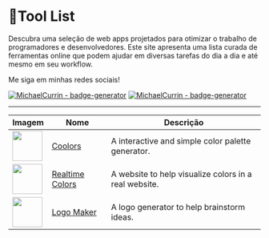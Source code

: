# 📌Tool List

Descubra uma seleção de web apps projetados para otimizar o trabalho de programadores e desenvolvedores. Este site apresenta uma lista curada de ferramentas online que podem ajudar em diversas tarefas do dia a dia e até mesmo em seu workflow.

Me siga em minhas redes sociais!

<div align="left">
    <a href="https://github.com/skittlexyz/wpre.io" target="_blank"><img src="https://img.shields.io/static/v1?label=skittlexyz&amp;message=wpre.io&amp;color=4f72fc&amp;logo=github" alt="MichaelCurrin - badge-generator"/></a>
    <a href="https://www.linkedin.com/in/moisescorreagomes/" target="_blank"><img src="https://img.shields.io/static/v1?label=LinkedIn&amp;message=Mois%C3%A9s+Corr%C3%AAa+Gomes&amp;color=4f72fc&amp;logo=linkedin" alt="MichaelCurrin - badge-generator"/></a>
</div>

<hr>

| Imagem                                                                                                                   | Nome                                               | Descrição                                                                          |
|--------------------------------------------------------------------------------------------------------------------------|----------------------------------------------------|------------------------------------------------------------------------------------|
| <img style="height: 60px" src="https://coolors.co/assets/img/ios_icon.png">                                              | [Coolors](https://www.realtimecolors.com/)         | A interactive and simple color palette generator.                                  |
| <img style="height: 60px" src="https://www.realtimecolors.com/favicon.png">                                              | [Realtime Colors](https://www.realtimecolors.com/) | A website to help visualize colors in a real website.                              |
| <img style="height: 60px" src="https://assets.logomaker.com/sites/all/themes/logomaker/images/LogoMaker-White-Icon.svg"> | [Logo Maker](https://www.logomaker.com/)           | A logo generator to help brainstorm ideas.                                         |  